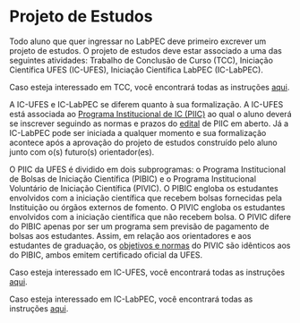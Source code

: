 # Projeto de Estudos

Todo aluno que quer ingressar no LabPEC deve primeiro excrever um projeto de estudos. O projeto de estudos deve estar associado a uma das seguintes atividades: Trabalho de Conclusão de Curso (TCC), Iniciação Científica UFES (IC-UFES), Iniciação Científica LabPEC (IC-LabPEC).

Caso esteja interessado em TCC, você encontrará todas as instruções [aqui](https://github.com/LabPEC/Modelo/blob/main/Docs/Projeto/README.md).

A IC-UFES e IC-LabPEC se diferem quanto à sua formalização. A IC-UFES está associada ao [Programa Institucional de IC (PIIC)](https://prppg.ufes.br/programa-institucional-de-ic-piic) ao qual o aluno deverá se inscrever seguindo as normas e prazos do [edital](https://prppg.ufes.br/ultimos-editais-iniciacao-cientifica) de PIIC em aberto. Já a IC-LabPEC pode ser iniciada a qualquer momento e sua formalização acontece após a aprovação do projeto de estudos construído pelo aluno junto com o(s) futuro(s) orientador(es).

O PIIC da UFES é dividido em dois subprogramas: o Programa Institucional de Bolsas de Iniciação Científica (PIBIC) e o Programa Institucional Voluntário de Iniciação Científica (PIVIC). O PIBIC engloba os estudantes envolvidos com a iniciação científica que recebem bolsas fornecidas pela Instituição ou órgãos externos de fomento. O PIVIC engloba os estudantes envolvidos com a iniciação científica que não recebem bolsa. O PIVIC difere do PIBIC apenas por ser um programa sem previsão de pagamento de bolsas aos estudantes. Assim, em relação aos orientadores e aos estudantes de graduação, os [objetivos e normas](https://prppg.ufes.br/sites/prppg.ufes.br/files/field/anexo/Regul-Ger-PIIC_1%281%29.pdf#overlay-context=comit%25C3%25AA-institucional-de-ic) do PIVIC são idênticos aos do PIBIC, ambos emitem certificado oficial da UFES.

Caso esteja interessado em IC-UFES, você encontrará todas as instruções [aqui](https://github.com/LabPEC/Modelo/blob/main/Docs/Projeto/README.md).

Caso esteja interessado em IC-LabPEC, você encontrará todas as instruções [aqui](https://github.com/LabPEC/Modelo/blob/main/Docs/Projeto/README.md).
